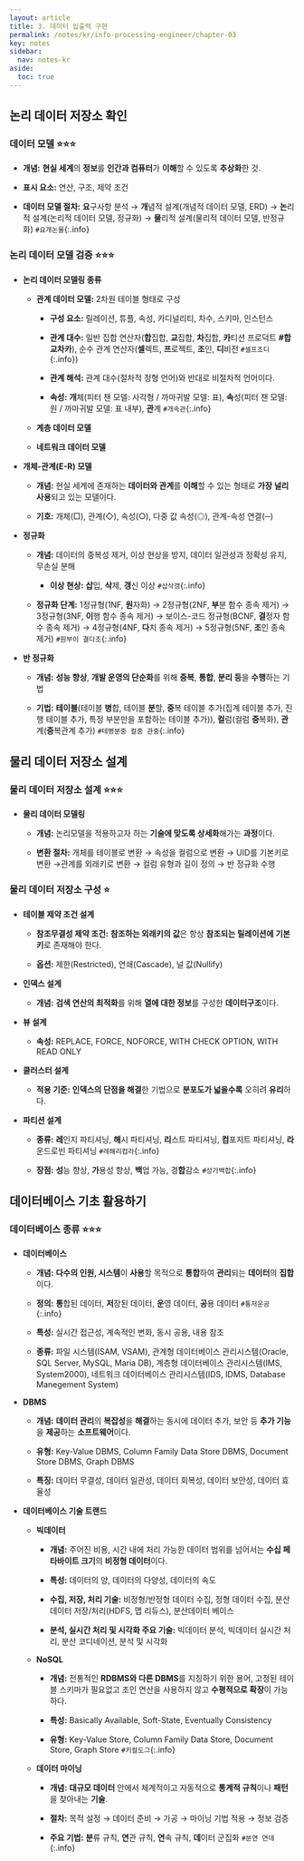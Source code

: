 ```yaml
---
layout: article
title: 3. 데이터 입출력 구현
permalink: /notes/kr/info-processing-engineer/chapter-03
key: notes
sidebar:
  nav: notes-kr
aside:
  toc: true
---
```


## 논리 데이터 저장소 확인
### 데이터 모델 :star::star::star:

* **개념:** **현실 세계**의 **정보**를 **인간과 컴퓨터**가 **이해**할 수 있도록 **추상화**한 것.

* **표시 요소:** 연산, 구조, 제약 조건

* **데이터 모델 절차:** **요**구사항 분석 → **개**념적 설계(개념적 데이터 모델, ERD) → **논**리적 설계(논리적 데이터 모델, 정규화) → **물**리적 설계(물리적 데이터 모델, 반정규화) `#요개논물`{:.info}

### 논리 데이터 모델 검증 :star::star::star:

* **논리 데이터 모델링 종류**

    - **관계 데이터 모델:** 2차원 테이블 형태로 구성

        + **구성 요소:** 릴레이션, 튜플, 속성, 카디널리티, 차수, 스키마, 인스턴스

        + **관계 대수:** 일반 집합 연산자(**합**집합, **교**집합, **차**집합, **카**티션 프로덕트   **#합교차카**), 순수 관계 연산자(**셀**렉트, **프**로젝트, **조**인, **디**비전 `#셀프조디`{:.info})

        + **관계 해석:** 관계 대수(절차적 정형 언어)와 반대로 비절차적 언어이다.

        + **속성:** **개**체(피터 챈 모델: 사각형 / 까마귀발 모델: 표), **속**성(피터 챈 모델: 원 / 까마귀발 모델: 표 내부), **관**계 `#개속관`{:.info}

    - **계층 데이터 모델**

    - **네트워크 데이터 모델**

* **개체-관계(E-R) 모델** 

    - **개념:** 현실 세계에 존재하는 **데이터와 관계**를 **이해**할 수 있는 형태로 **가장 널리 사용**되고 있는 모델이다.

    - **기호:** 개체(□), 관계(◇), 속성(○), 다중 값 속성(◎), 관계-속성 연결(─)

* **정규화**

    - **개념:** 데이터의 중복성 제거, 이상 현상을 방지, 데이터 일관성과 정확성 유지, 무손실 분해

        + **이상 현상:** **삽**입, **삭**제, **갱**신 이상 `#삽삭갱`{:.info}

    - **정규화 단계:** 1정규형(1NF, **원**자화) → 2정규형(2NF, **부**분 함수 종속 제거) → 3정규형(3NF, **이**행 함수 종속 제거) → 보이스-코드 정규형(BCNF, **결**정자 함수 종속 제거) → 4정규형(4NF, **다**치 종속 제거) → 5정규형(5NF, **조**인 종속 제거) `#원부이 결다조`{:.info}

* **반 정규화**

    - **개념:** **성능 향상**, **개발 운영의 단순화**를 위해 **중복**, **통합**, **분리 등**을 **수행**하는 기법

    - **기법:** **테이블**(테이블 **병**합, 테이블 **분**할, **중**복 테이블 추가(집계 테이블 추가, 진행 테이블 추가, 특정 부분만을 포함하는 테이블 추가)), **컬**럼(컬럼 **중**복화), **관**계(**중**복관계 추가) `#테병분중 컬중 관중`{:.info}

## 물리 데이터 저장소 설계
### 물리 데이터 저장소 설계 :star::star::star:

* **물리 데이터 모델링**

    - **개념:** 논리모델을 적용하고자 하는 **기술에 맞도록 상세화**해가는 **과정**이다.

    - **변환 절차:** 개체를 테이블로 변환 → 속성을 컬럼으로 변환 → UID를 기본키로 변환 →관계를 외래키로 변환 → 컬럼 유형과 길이 정의 → 반 정규화 수행

### 물리 데이터 저장소 구성 :star:

* **테이블 제약 조건 설계**

    - **참조무결성 제약 조건:** **참조하는 외래키의 값**은 항상 **참조되는 릴레이션에 기본키**로 존재해야 한다.

    - **옵션:** 제한(Restricted), 연쇄(Cascade), 널 값(Nullify)

* **인덱스 설계**

    - **개념:** **검색 연산의 최적화**를 위해 **열에 대한 정보**를 구성한 **데이터구조**이다.

* **뷰 설계**

    - **속성:** REPLACE, FORCE, NOFORCE, WITH CHECK OPTION, WITH READ ONLY

* **클러스터 설계**

    - **적용 기준:** **인덱스의 단점을 해결**한 기법으로 **분포도가 넓을수록** 오히려 **유리**하다.

* **파티션 설계**

    - **종류:** **레**인지 파티셔닝, **해**시 파티셔닝, **리**스트 파티셔닝, **컴**포지트 파티셔닝, **라**운드로빈 파티셔닝 `#레해리컴라`{:.info}

    - **장점:** **성**능 향상, **가**용성 향상, **백**업 가능, 경**합**감소 `#성가백합`{:.info}

## 데이터베이스 기초 활용하기
### 데이터베이스 종류 :star::star::star:

* **데이터베이스**

    - **개념:** **다수의 인원, 시스템**이 **사용**할 목적으로 **통합**하여 **관리**되는 **데이터**의 **집합**이다.

    - **정의:** **통**합된 데이터, **저**장된 데이터, **운**영 데이터, **공**용 데이터 `#통저운공`{:.info}

    - **특성:** 실시간 접근성, 계속적인 변화, 동시 공용, 내용 참조

    - **종류:** 파일 시스템(ISAM, VSAM), 관계형 데이터베이스 관리시스템(Oracle, SQL Server, MySQL, Maria DB), 계층형 데이터베이스 관리시스템(IMS, System2000), 네트워크 데이터베이스 관리시스템(IDS, IDMS, Database Manegement System)

* **DBMS**

    - **개념:** **데이터 관리**의 **복잡성**을 **해결**하는 동시에 데이터 추가, 보안 등 **추가 기능**을 **제공**하는 **소프트웨어**이다.

    - **유형:** Key-Value DBMS, Column Family Data Store DBMS, Document Store DBMS, Graph DBMS

    - **특징:** 데이터 무결성, 데이터 일관성, 데이터 회복성, 데이터 보안성, 데이터 효율성

* **데이터베이스 기술 트랜드**

    - **빅데이터**

        + **개념:** 주어진 비용, 시간 내에 처리 가능한 데이터 범위를 넘어서는 **수십 페타바이트 크기**의 **비정형 데이터**이다.

        + **특성:** 데이터의 양, 데이터의 다양성, 데이터의 속도

        + **수집, 저장, 처리 기술:** 비정형/반정형 데이터 수집, 정형 데이터 수집, 분산데이터 저장/처리(HDFS, 맵 리듀스), 분산데이터 베이스

        + **분석, 실시간 처리 및 시각화 주요 기술:** 빅데이터 분석, 빅데이터 실시간 처리, 분산 코디네이션, 분석 및 시각화

    - **NoSQL**

        + **개념:** 전통적인 **RDBMS와 다른 DBMS**를 지칭하기 위한 용어, 고정된 테이블 스키마가 필요없고 조인 연산을 사용하지 않고 **수평적으로 확장**이 가능하다.

        + **특성:** Basically Available, Soft-State, Eventually Consistency

        + **유형:** Key-Value Store, Column Family Data Store, Document Store, Graph Store `#키컬도그`{:.info}

    - **데이터 마이닝**

        + **개념:** **대규모 데이터** 안에서 체계적이고 자동적으로 **통계적 규칙**이나 **패턴**을 찾아내는 **기술**.

        + **절차:** 목적 설정 → 데이터 준비 → 가공 → 마이닝 기법 적용 → 정보 검증

        + **주요 기법:** **분**류 규칙, **연**관 규칙, **연**속 규칙, **데**이터 군집화 `#분연 연데`{:.info}